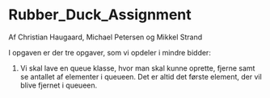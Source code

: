 # Rubber_Duck_Assignment
Af Christian Haugaard, Michael Petersen og  Mikkel Strand

I opgaven er der tre opgaver, som vi opdeler i mindre bidder:

1. Vi skal lave en queue klasse, hvor man skal kunne oprette, fjerne samt se antallet af elementer i queueen. Det er altid det første element, der vil blive fjernet i queueen. 

